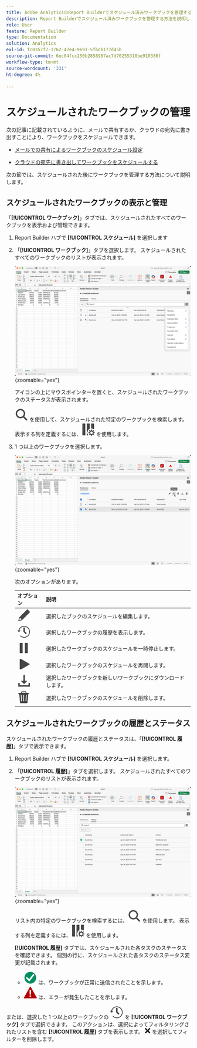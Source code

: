 ```yaml
---
title: Adobe AnalyticsのReport Builderでスケジュール済みワークブックを管理する方法
description: Report Builderでスケジュール済みワークブックを管理する方法を説明します
role: User
feature: Report Builder
type: Documentation
solution: Analytics
exl-id: fc0357f7-1762-47e4-9691-5fbdb177d45b
source-git-commit: 6ec04fcc250b2858987ac7d70255310be910386f
workflow-type: tm+mt
source-wordcount: '331'
ht-degree: 4%

---
```


# スケジュールされたワークブックの管理

次の記事に記載されているように、メールで共有するか、クラウドの宛先に書き出すことにより、ワークブックをスケジュールできます。

* [メールでの共有によるワークブックのスケジュール設定](/help/analyze/report-builder/schedule-reportbuilder.md)

* [クラウドの宛先に書き出してワークブックをスケジュールする](/help/analyze/report-builder/report-builder-export.md)

次の節では、スケジュールされた後にワークブックを管理する方法について説明します。

## スケジュールされたワークブックの表示と管理

「**[!UICONTROL ワークブック]**」タブでは、スケジュールされたすべてのワークブックを表示および管理できます。

1. Report Builder ハブで **[!UICONTROL スケジュール]** を選択します

1. 「**[!UICONTROL ワークブック]**」タブを選択します。 スケジュールされたすべてのワークブックのリストが表示されます。

   ![ スケジュール済みワークブック ](assets/scheduled-workbooks.png){zoomable="yes"}

   アイコンの上にマウスポインターを置くと、スケジュールされたワークブックのステータスが表示されます。

   ![ 検索 ](/help/assets/icons/Search.svg) を使用して、スケジュールされた特定のワークブックを検索します。
表示する列を定義するには、![ColumnSetting](/help/assets/icons/ColumnSetting.svg) を使用します。

1. 1 つ以上のワークブックを選択します。

   ![ 選択したワークブックのスケジュール ](assets/scheduled-workbooks-selected.png){zoomable="yes"}

   次のオプションがあります。

   | オプション | 説明 |
   |---|---|
   | ![編集](/help/assets/icons/Edit.svg) | 選択したブックのスケジュールを編集します。 |
   | ![ 履歴 ](/help/assets/icons/History.svg) | 選択したワークブックの履歴を表示します。 |
   | ![Pause](/help/assets/icons/Pause.svg) | 選択したワークブックのスケジュールを一時停止します。 |
   | ![ 再生 ](/help/assets/icons/Play.svg) | 選択したワークブックのスケジュールを再開します。 |
   | ![ダウンロード](/help/assets/icons/Download.svg) | 選択したワークブックを新しいワークブックにダウンロードします。 |
   | ![削除](/help/assets/icons/Delete.svg) | 選択したワークブックのスケジュールを削除します。 |


## スケジュールされたワークブックの履歴とステータス

スケジュールされたワークブックの履歴とステータスは、「**[!UICONTROL 履歴]**」タブで表示できます。

1. Report Builder ハブで **[!UICONTROL スケジュール]** を選択します。

1. 「**[!UICONTROL 履歴]**」タブを選択します。 スケジュールされたすべてのワークブックのリストが表示されます。

   ![ スケジュール済み履歴 ](assets/scheduled-workbooks-history.png){zoomable="yes"}

   リスト内の特定のワークブックを検索するには、![ 検索 ](/help/assets/icons/Search.svg) を使用します。
表示する列を定義するには、![ColumnSetting](/help/assets/icons/ColumnSetting.svg) を使用します。

   **[!UICONTROL 履歴]** タブでは、スケジュールされた各タスクのステータスを確認できます。 個別の行に、スケジュールされた各タスクのステータス変更が記載されます。

   * ![CheckmarkCircleGreen](/help/assets/icons/CheckmarkCircleGreen.svg) は、ワークブックが正常に送信されたことを示します。
   * ![AlertRed](/help/assets/icons/AlertRed.svg) は、エラーが発生したことを示します。

または、選択した 1 つ以上のワークブックの ![ 履歴 ](/help/assets/icons/History.svg) を **[!UICONTROL ワークブック]** タブで選択できます。 このアクションは、選択によってフィルタリングされたリストを含む **[!UICONTROL 履歴]** タブを表示します。 ![CrossSize75](/help/assets/icons/CrossSize75.svg) を選択してフィルターを削除します。
